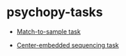 # psychopy-tasks

 - [Match-to-sample task](https://github.com/HadeidM/psychopy-tasks/tree/main/match-to-sample)

 - [Center-embedded sequencing task](https://github.com/HadeidM/psychopy-tasks/tree/main/center-embed)
